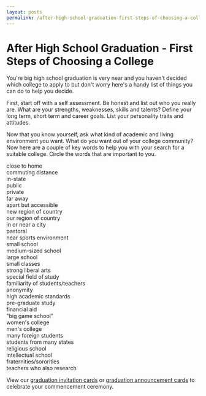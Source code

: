 ```yaml
---
layout: posts
permalink: /after-high-school-graduation-first-steps-of-choosing-a-college/
---
```


<h1>After High School Graduation - First Steps of Choosing a College</h1>

You're big high school graduation is very near and you haven't decided which college to apply to but don't worry here's a handy list of things you can do to help you decide.

First, start off with a self assessment. Be honest and list out who you really are. What are your strengths, weaknesses, skills and talents? Define your long term, short term and career goals. List your personality traits and attitudes.

Now that you know yourself, ask what kind of academic and living environment you want. What do you want out of your college community? Now here are a couple of key words to help you with your search for a suitable college. Circle the words that are important to you.

close to home <br/>
commuting distance <br/>
in-state <br/>
public <br/>
private <br/>
far away <br/>
apart but accessible <br/>
new region of country <br/>
our region of country <br/>
in or near a city <br/>
pastoral <br/>
near sports environment <br/>
small school <br/>
medium-sized school <br/>
large school <br/>
small classes <br/>
strong liberal arts <br/>
special field of study <br/>
familiarity of students/teachers <br/>
anonymity <br/>
high academic standards <br/>
pre-graduate study <br/>
financial aid <br/>
"big game school" <br/>
women's college <br/>
men's college <br/>
many foreign students <br/>
students from many states <br/>
religious school <br/>
intellectual school <br/>
fraternities/sororities <br/>
teachers who also research <br/>

<p>View our <a href="{{site.url}}/graduation-invitation-cards">graduation invitation cards</a> or <a href="{{site.url}}/graduation-announcement-cards">graduation announcement cards</a> to celebrate your commencement ceremony.</p>

